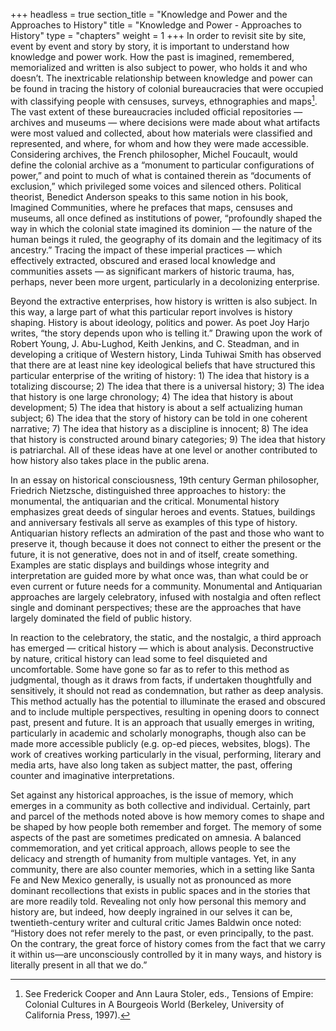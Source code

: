 +++
headless = true
section_title = "Knowledge and Power and the Approaches to History"
title = "Knowledge and Power - Approaches to History"
type = "chapters"
weight = 1
+++
In order to revisit site by site, event by event and story by story, it is important to understand how knowledge and power work. How the past is imagined, remembered, memorialized and written is also subject to power, who holds it and who doesn’t. The inextricable relationship between knowledge and power can be found in tracing the history of colonial bureaucracies that were occupied with classifying people with censuses, surveys, ethnographies and maps[^1]. The vast extent of these bureaucracies included official repositories — archives and museums — where decisions were made about what artifacts were most valued and collected, about how materials were classified and represented, and where, for whom and how they were made accessible. Considering archives, the French philosopher, Michel Foucault, would define the colonial archive as a “monument to particular configurations of power,” and point to much of what is contained therein as “documents of exclusion,” which privileged some voices and silenced others. Political theorist, Benedict Anderson speaks to this same notion in his book, Imagined Communities, where he prefaces that maps, censuses and museums, all once defined as institutions of power, “profoundly shaped the way in which the colonial state imagined its dominion — the nature of the human beings it ruled, the geography of its domain and the legitimacy of its ancestry.” Tracing the impact of these imperial practices — which effectively extracted, obscured and erased local knowledge and communities assets — as significant markers of historic trauma, has, perhaps, never been more urgent, particularly in a decolonizing enterprise.   

Beyond the extractive enterprises, how history is written is also subject. In this way, a large part of what this particular report involves is history shaping. History is about ideology, politics and power. As poet Joy Harjo writes, “the story depends upon who is telling it.” Drawing upon the work of Robert Young, J. Abu-Lughod, Keith Jenkins, and C. Steadman, and in developing a critique of Western history, Linda Tuhiwai Smith has observed that there are at least nine key ideological beliefs that have structured this particular enterprise of the writing of history: 1) The idea that history is a totalizing discourse; 2) The idea that there is a universal history; 3) The idea that history is one large chronology; 4) The idea that history is about development; 5) The idea that history is about a self actualizing human subject; 6) The idea that the story of history can be told in one coherent narrative; 7) The idea that history as a discipline is innocent; 8) The idea that history is constructed around binary categories; 9) The idea that history is patriarchal. All of these ideas have at one level or another contributed to how history also takes place in the public arena. 

In an essay on historical consciousness, 19th century German philosopher, Friedrich Nietzsche, distinguished three approaches to history: the monumental, the antiquarian and the critical. Monumental history emphasizes great deeds of singular heroes and events. Statues, buildings and anniversary festivals all serve as examples of this type of history. Antiquarian history reflects an admiration of the past and those who want to preserve it, though because it does not connect to either the present or the future, it is not generative, does not in and of itself, create something. Examples are static displays and buildings whose integrity and interpretation are guided more by what once was, than what could be or even current or future needs for a community. Monumental and Antiquarian approaches are largely celebratory, infused with nostalgia and often reflect single and dominant perspectives; these are the approaches that have largely dominated the field of public history. 

In reaction to the celebratory, the static, and the nostalgic, a third approach has emerged — critical history — which is about analysis. Deconstructive by nature, critical history can lead some to feel disquieted and uncomfortable. Some have gone so far as to refer to this method as judgmental, though as it draws from facts, if undertaken thoughtfully and sensitively, it should not read as condemnation, but rather as deep analysis. This method actually has the potential to illuminate the erased and obscured and to include multiple perspectives, resulting in opening doors to connect past, present and future. It is an approach that usually emerges in writing, particularly in academic and scholarly monographs, though also can be made more accessible publicly (e.g. op-ed pieces, websites, blogs). The work of creatives working particularly in the visual, performing, literary and media arts, have also long taken as subject matter, the past, offering counter and imaginative interpretations. 

Set against any historical approaches, is the issue of memory, which emerges in a community as both collective and individual. Certainly, part and parcel of the methods noted above is how memory comes to shape and be shaped by how people both remember and forget. The memory of some aspects of the past are sometimes predicated on amnesia. A balanced commemoration, and yet critical approach, allows people to see the delicacy and strength of humanity from multiple vantages. Yet, in any community, there are also counter memories, which in a setting like Santa Fe and New Mexico generally, is usually not as pronounced as more dominant recollections that exists in public spaces and in the stories that are more readily told. Revealing not only how personal this memory and history are, but indeed, how deeply ingrained in our selves it can be, twentieth-century writer and cultural critic James Baldwin once noted: “History does not refer merely to the past, or even principally, to the past. On the contrary, the great force of history comes from the fact that we carry it within us—are unconsciously controlled by it in many ways, and history is literally present in all that we do.”

[^1]: See Frederick Cooper and Ann Laura Stoler, eds., Tensions of Empire: Colonial Cultures in A Bourgeois World (Berkeley, University of California Press, 1997). 